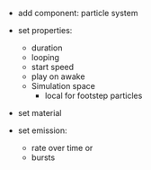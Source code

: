 - add component: particle system

- set properties:
	- duration
	- looping
	- start speed
	- play on awake
	- Simulation space
		- local for footstep particles

- set material

- set emission:
	- rate over time or
	- bursts
